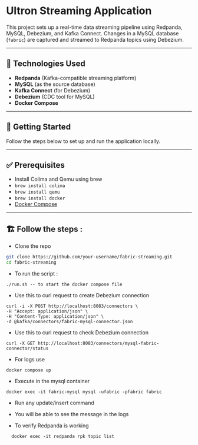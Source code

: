 # Ultron Streaming Application

This project sets up a real-time data streaming pipeline using Redpanda, MySQL, Debezium, and Kafka Connect. Changes in a MySQL database (`fabric`) are captured and streamed to Redpanda topics using Debezium.

---

## 🧰 Technologies Used

- **Redpanda** (Kafka-compatible streaming platform)
- **MySQL** (as the source database)
- **Kafka Connect** (for Debezium)
- **Debezium** (CDC tool for MySQL)
- **Docker Compose**

---

## 🚀 Getting Started

Follow the steps below to set up and run the application locally.

---

## ✅ Prerequisites

- Install Colima and Qemu using brew
- ```brew install colima```
- ```brew install qemu```
- ```brew install docker```
- [Docker Compose](https://docs.docker.com/compose/install/)

---

## 🏗️ Follow the steps : 

- Clone the repo
```bash
git clone https://github.com/your-username/fabric-streaming.git
cd fabric-streaming
```

- To run the script :
```angular2html
./run.sh -- to start the docker compose file
```

- Use this to curl request to create Debezium connection
```angular2html
curl -i -X POST http://localhost:8083/connectors \
-H "Accept: application/json" \
-H "Content-Type: application/json" \
-d @kafka/connectors/fabric-mysql-connector.json
```
- Use this to curl request to check Debezium connection
```angular2html
curl -X GET http://localhost:8083/connectors/mysql-fabric-connector/status
```

- For logs use
```angular2html
docker compose up 
```
- Execute in the mysql container
```angular2html
docker exec -it fabric-mysql mysql -ufabric -pfabric fabric 
```
- Run any update/insert command
- You will be able to see the message in the logs

- To verify Redpanda is working
```angular2html
  docker exec -it redpanda rpk topic list
```